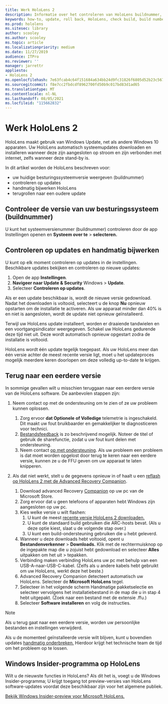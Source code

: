 ```yaml
---
title: Werk HoloLens 2
description: Informatie over het controleren van HoloLens buildnummer, het up-to-date houden van apparaatupdates, het deelnemen aan het Insiders-programma en het terugdraaien van updates.
keywords: how-to, update, roll back, HoloLens, check build, build number
ms.prod: hololens
ms.sitesec: library
author: scooley
ms.author: scooley
ms.topic: article
ms.localizationpriority: medium
ms.date: 11/27/2019
audience: ITPro
ms.reviewer: ''
manager: jarrettr
appliesto:
- HoloLens 2
ms.openlocfilehash: 7e63fcab4c64f151684a634bb24d9fc31826f6805d52b23c5672add0b6269430
ms.sourcegitcommit: f8e7cc2fbdcdf8962700fd50b9c017bd83d1ad65
ms.translationtype: MT
ms.contentlocale: nl-NL
ms.lasthandoff: 08/05/2021
ms.locfileid: "115662832"
---
```

# <a name="update-hololens-2"></a>Werk HoloLens 2

HoloLens maakt gebruik van Windows Update, net als andere Windows 10 apparaten. Uw HoloLens automatisch systeemupdates downloaden en installeren wanneer deze zijn aangesloten op stroom en zijn verbonden met internet, zelfs wanneer deze stand-by is.

In dit artikel worden de HoloLens beschreven voor:

- uw huidige besturingssysteemversie weergeven (buildnummer)
- controleren op updates
- handmatig bijwerken HoloLens
- terugrollen naar een oudere update

## <a name="check-your-operating-system-version-build-number"></a>Controleer de versie van uw besturingssysteem (buildnummer)

U kunt het systeemversienummer (buildnummer) controleren door de app Instellingen openen en **Systeem over te**  >  **selecteren.**

## <a name="check-for-updates-and-manually-update"></a>Controleren op updates en handmatig bijwerken

U kunt op elk moment controleren op updates in de instellingen.  Beschikbare updates bekijken en controleren op nieuwe updates:

1. Open de app **Instellingen**.
1. **Navigeer naar Update & Security** Windows  >  **Update**.
1. Selecteer **Controleren op updates**.

Als er een update beschikbaar is, wordt de nieuwe versie gedownload. Nadat het downloaden is voltooid, selecteert u de knop **Nu** opnieuw opstarten om de installatie te activeren. Als uw apparaat minder dan 40% is en niet is aangesloten, wordt de update niet opnieuw geïnstalleerd.

Terwijl uw HoloLens update installeert, worden er draaiende tandwielen en een voortgangsindicator weergegeven. Schakel uw HoloLens gedurende deze tijd niet uit. Deze wordt automatisch opnieuw opgestart zodra de installatie is voltooid.

HoloLens wordt één update tegelijk toegepast.  Als uw HoloLens meer dan één versie achter de meest recente versie ligt, moet u het updateproces mogelijk meerdere keren doorlopen om deze volledig up-to-date te krijgen.

## <a name="go-back-to-a-previous-version"></a>Terug naar een eerdere versie

In sommige gevallen wilt u misschien teruggaan naar een eerdere versie van de HoloLens software. De aanbevolen stappen zijn:

1. Neem contact op met de ondersteuning om te zien of ze uw probleem kunnen oplossen.
    1. Zorg ervoor **dat Optionele** **of Volledige** telemetrie is ingeschakeld. Dit maakt uw fout bruikbaarder en gemakkelijker te diagnosticeren voor technici.
    1. [Bestandsfeedback](hololens-feedback.md) is zo beschrijvend mogelijk. Noteer de titel of gebruik de sharefunctie, zodat u uw fout kunt delen met ondersteuning.
    1. Neem contact [op met ondersteuning](https://aka.ms/hlsupport). Als uw probleem een probleem is dat moet worden opgelost door terug te keren naar een eerdere versie, kunnen ze u de FFU geven om uw apparaat te laten knipperen.

1. Als dat niet werkt, stelt u de gegevens opnieuw in of haalt u een [reflash op HoloLens 2 met de Advanced Recovery Companion](hololens-recovery.md).
    1. Download advanced Recovery [Companion](https://www.microsoft.com/p/advanced-recovery-companion/9p74z35sfrs8?activetab=pivot:overviewtab) op uw pc van de Microsoft Store.
    1. Zorg ervoor dat u geen telefoons of apparaten hebt Windows zijn aangesloten op uw pc.
    1. Kies welke versie u wilt flashen:
        1. U kunt de meest [recente versie HoloLens 2 downloaden.](https://aka.ms/hololens2download)
        1. U kunt de standaard build gebruiken die ARC-hosts bevat. (Als u deze optie kiest, slaat u de volgende stap over.)
        1. U kunt een build-ondersteuning gebruiken die u hebt geleverd.
    1. Wanneer u deze downloads hebt voltooid, opent u **Bestandenverkenner**  >  **Downloads.** Klik met de rechtermuisknop op de ingepakte map die u zojuist hebt gedownload en selecteer **Alles** uitpakken om het uit  >   tepakken.
    1. Verbinding maken verbinding HoloLens uw pc met behulp van een USB-A-naar-USB-C-kabel. (Zelfs als u andere kabels hebt gebruikt om uw HoloLens, werkt deze het beste.)
    1. Advanced Recovery Companion detecteert automatisch uw HoloLens. Selecteer de **Microsoft HoloLens** tegel.
    1. Selecteer in het  volgende scherm Handmatige pakketselectie en selecteer vervolgens het installatiebestand in de map die u in stap 4 hebt uitgepakt. (Zoek naar een bestand met de extensie .ffu.)
    1. Selecteer **Software installeren** en volg de instructies.

> [!NOTE]
> Als u terug gaat naar een eerdere versie, worden uw persoonlijke bestanden en instellingen verwijderd.

Als u de momenteel geïnstalleerde versie wilt blijven, kunt u bovendien updates [handmatig onderbreken.](hololens-updates.md#pause-updates-via-device) Hierdoor krijgt het technische team de tijd om het probleem op te lossen.

## <a name="windows-insider-program-on-hololens"></a>Windows Insider-programma op HoloLens

Wilt u de nieuwste functies in HoloLens?  Als dit het is, voegt u de Windows Insider-programma; U krijgt toegang tot preview-versies van HoloLens software-updates voordat deze beschikbaar zijn voor het algemene publiek.

[Bekijk Windows Insider-preview voor Microsoft HoloLens.](hololens-insider.md)
